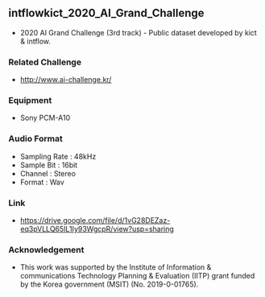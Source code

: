 ## intflowkict_2020_AI_Grand_Challenge
* 2020 AI Grand Challenge (3rd track) - Public dataset developed by kict & intflow.

### Related Challenge
* http://www.ai-challenge.kr/

### Equipment 
* Sony PCM-A10

### Audio Format
* Sampling Rate : 48kHz
* Sample Bit : 16bit
* Channel : Stereo
* Format : Wav

### Link
* https://drive.google.com/file/d/1vG28DEZaz-eq3pVLLQ65IL1Iy93WgcpR/view?usp=sharing

### Acknowledgement
* This work was supported by the Institute of Information & communications Technology Planning & Evaluation (IITP) grant funded by the Korea government (MSIT) (No. 2019-0-01765).




